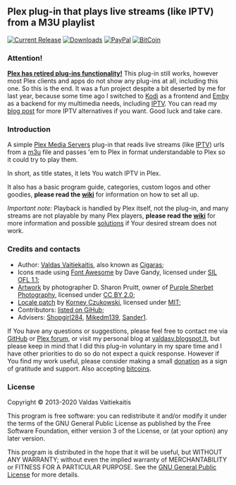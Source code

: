 ## Plex plug-in that plays live streams (like IPTV) from a M3U playlist ##
[![Current Release](https://img.shields.io/github/release/Cigaras/IPTV.bundle.svg "Current Release")](https://github.com/Cigaras/IPTV.bundle/releases/latest)
[![Downloads](https://img.shields.io/github/downloads/Cigaras/IPTV.bundle/total.svg "Downloads")](https://github.com/Cigaras/IPTV.bundle/releases) [![PayPal](https://img.shields.io/badge/donate-PayPal-green.svg)](https://paypal.me/valdasvaitiekaitis) [![BitCoin](https://img.shields.io/badge/donate-BitCoin-green.svg)](https://valdasv.lt/bitcoin)

### Attention! ###
[**Plex has retired plug-ins functionality!**](https://www.plex.tv/blog/subtitles-and-sunsets-big-improvements-little-housekeeping/) This plug-in still works, however most Plex clients and apps do not show any plug-ins at all, including this one. So this is the end. It was a fun project despite a bit deserted by me for last year, because some time ago I switched to [Kodi](https://kodi.tv/) as a frontend and [Emby](https://emby.media/) as a backend for my multimedia needs, including [IPTV](https://kodi.wiki/view/Add-on:IPTV_Simple_Client). You can read my [blog post](https://valdasv.blogspot.com/2016/03/iptv-m3u-players.html) for more IPTV alternatives if you want. Good luck and take care.

### Introduction ###
A simple [Plex Media Servers](https://www.plex.tv/downloads) plug-in that reads live streams (like [IPTV](http://en.wikipedia.org/wiki/IPTV)) urls from a [m3u](https://en.wikipedia.org/wiki/M3U) file and passes 'em to Plex in format understandable to Plex so it could try to play them.

In short, as title states, it lets You watch IPTV in Plex.

It also has a basic program guide, categories, custom logos and other goodies, **please read the [wiki](https://github.com/Cigaras/IPTV.bundle/wiki)** for information on how to set all up.

_Important note:_ Playback is handled by Plex itself, not the plug-in, and many streams are not playable by many Plex players, **please read the [wiki](https://github.com/Cigaras/IPTV.bundle/wiki)** for more information and possible [solutions](https://github.com/Cigaras/IPTV.bundle/wiki/Troubleshooting) if Your desired stream does not work.

### Credits and contacts ###
* Author: [Valdas Vaitiekaitis](https://valdasv.lt), also known as [Cigaras](http://forums.plex.tv/profile/Cigaras);
* Icons made using [Font Awesome](http://fontawesome.io) by Dave Gandy, licensed under [SIL OFL 1.1](http://scripts.sil.org/OFL);
* [Artwork](http://www.flickr.com/photos/purplesherbet/10579021143) by photographer D. Sharon Pruitt, owner of [Purple Sherbet Photography](http://www.flickr.com/photos/purplesherbet/), licensed under [CC BY 2.0](http://creativecommons.org/licenses/by/2.0);
* [Locale patch](https://bitbucket.org/czukowski/plex-locale-patch) by [Korney Czukowski](https://forums.plex.tv/discussion/comment/871197/#Comment_871197), licensed under [MIT](https://bitbucket.org/czukowski/plex-locale-patch/src/67ecc8d62978044c0482171cac13ab2919bfe781/LICENSE.md);
* Contributors: [listed on GiHub](https://github.com/Cigaras/IPTV.bundle/graphs/contributors);
* Advisers: [Shopgirl284](https://github.com/https://forums.plex.tv/profile/discussions/shopgirl284), [Mikedm139](https://forums.plex.tv/profile/discussions/mikedm139), [Sander1](https://forums.plex.tv/profile/discussions/sander1).

If You have any questions or suggestions, please feel free to contact me via [GitHub](https://github.com/Cigaras) or [Plex forum](https://forums.plex.tv/discussion/83083), or visit my personal blog at [valdasv.blogspot.lt](http://valdasv.blogspot.lt), but please keep in mind that I did this plug-in voluntary in my spare time and I have other priorities to do so do not expect a quick response. However if You find my work useful, please consider making a small [donation](https://paypal.me/valdasvaitiekaitis) as a sign of gratitude and support. Also accepting [bitcoins](https://valdasv.lt/bitcoin).

### License ###
Copyright © 2013-2020 Valdas Vaitiekaitis

This program is free software: you can redistribute it and/or modify it under the terms of the GNU General Public License as published by the Free Software Foundation, either version 3 of the License, or (at your option) any later version.

This program is distributed in the hope that it will be useful, but WITHOUT ANY WARRANTY; without even the implied warranty of MERCHANTABILITY or FITNESS FOR A PARTICULAR PURPOSE. See the [GNU General Public License](http://www.gnu.org/copyleft/gpl.html) for more details.
